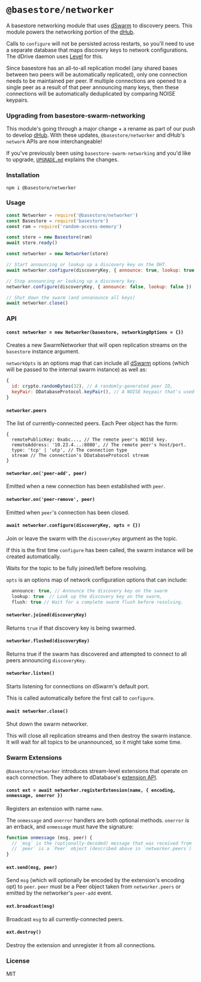 # `@basestore/networker`


A basestore networking module that uses [dSwarm](https://github.com/dwebprotocol/dswarm) to discovery peers. This module powers the networking portion of the [dHub](https://github.com/dwebprotocol/dhub).

Calls to `configure` will not be persisted across restarts, so you'll need to use a separate database that maps discovery keys to network configurations. The dDrive daemon uses [Level](https://github.com/level/level) for this.

Since basestore has an all-to-all replication model (any shared bases between two peers will be automatically replicated), only one connection needs to be maintained per peer. If multiple connections are opened to a single peer as a result of that peer announcing many keys, then these connections will be automatically deduplicated by comparing NOISE keypairs.

### Upgrading from basestore-swarm-networking
This module's going through a major change + a rename as part of our push to develop [dHub](https://github.com/dwebprotocol/dhub). With these updates, `@basestore/networker` and dHub's `network` APIs are now interchangeable! 

If you've previously been using `basestore-swarm-networking` and you'd like to upgrade, [`UPGRADE.md`](https://github.com/dwebprotocol/basestore-swarm-networking/blob/master/UPGRADE.md) explains the changes.

### Installation
```
npm i @basestore/networker
```

### Usage
```js
const Networker = require('@basestore/networker')
const Basestore = require('basestore')
const ram = require('random-access-memory')

const store = new Basestore(ram)
await store.ready()

const networker = new Networker(store)

// Start announcing or lookup up a discovery key on the DHT.
await networker.configure(discoveryKey, { announce: true, lookup: true })

// Stop announcing or looking up a discovery key.
networker.configure(discoveryKey, { announce: false, lookup: false })

// Shut down the swarm (and unnanounce all keys)
await networker.close()
```

### API

#### `const networker = new Networker(basestore, networkingOptions = {})`
Creates a new SwarmNetworker that will open replication streams on the `basestore` instance argument.

`networkOpts` is an options map that can include all [dSwarm](https://github.com/dwebprotocol/dswarm) options (which will be passed to the internal swarm instance) as well as:
```js
{
  id: crypto.randomBytes(32), // A randomly-generated peer ID,
  keyPair: DDatabaseProtocol.keyPair(), // A NOISE keypair that's used across all connections.
}
```

#### `networker.peers`
The list of currently-connected peers. Each Peer object has the form:
```
{
  remotePublicKey: 0xabc..., // The remote peer's NOISE key.
  remoteAddress: '10.23.4...:8080', // The remote peer's host/port.
  type: 'tcp' | 'utp', // The connection type
  stream // The connection's DDatabaseProtocol stream
}
```

#### `networker.on('peer-add', peer)`
Emitted when a new connection has been established with `peer`.

#### `networker.on('peer-remove', peer)`
Emitted when `peer`'s connection has been closed.

#### `await networker.configure(discoveryKey, opts = {})`
Join or leave the swarm with the `discoveryKey` argument as the topic.

If this is the first time `configure` has been called, the swarm instance will be created automatically.

Waits for the topic to be fully joined/left before resolving.

`opts` is an options map of network configuration options that can include:
```js
  announce: true, // Announce the discovery key on the swarm
  lookup: true  // Look up the discovery key on the swarm,
  flush: true // Wait for a complete swarm flush before resolving.
```

#### `networker.joined(discoveryKey)`
Returns `true` if that discovery key is being swarmed.

#### `networker.flushed(discoveryKey)`
Returns true if the swarm has discovered and attempted to connect to all peers announcing `discoveryKey`.

#### `networker.listen()`
Starts listening for connections on dSwarm's default port.

This is called automatically before the first call to `configure`.

#### `await networker.close()`
Shut down the swarm networker.

This will close all replication streams and then destroy the swarm instance. It will wait for all topics to be unannounced, so it might take some time.

### Swarm Extensions
`@basestore/networker` introduces stream-level extensions that operate on each connection. They adhere to dDatabase's [extension API](https://github.com/protocol/ddatabase#ext--feedregisterextensionname-handlers).

#### `const ext = await networker.registerExtension(name, { encoding, onmessage, onerror })`
Registers an extension with name `name`.

The `onmessage` and `onerror` handlers are both optional methods. `onerror` is an errback, and `onmessage` must have the signature:

```js
function onmessage (msg, peer) {
  // `msg` is the (optionally-decoded) message that was received from `peer`.
  // `peer` is a `Peer` object (described above in `networker.peers`)
}
```

#### `ext.send(msg, peer)`
Send `msg` (which will optionally be encoded by the extension's encoding opt) to `peer`. `peer` must be a Peer object taken from `networker.peers` or emitted by the networker's `peer-add` event.

#### `ext.broadcast(msg)`
Broadcast `msg` to all currently-connected peers.

#### `ext.destroy()`
Destroy the extension and unregister it from all connections.

### License
MIT
